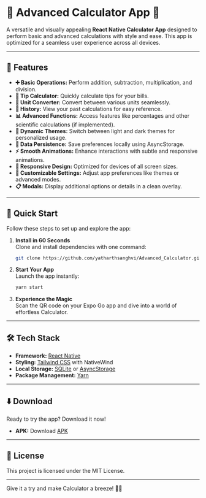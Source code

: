 # 🧮 Advanced Calculator App 📱
A versatile and visually appealing **React Native Calculator App** designed to perform basic and advanced calculations with style and ease. This app is optimized for a seamless user experience across all devices.

---

## 🌟 Features
- **➕ Basic Operations:** Perform addition, subtraction, multiplication, and division.
- **🔢 Tip Calculator:** Quickly calculate tips for your bills.
- **🔄 Unit Converter:** Convert between various units seamlessly.
- **📜 History:** View your past calculations for easy reference.
- **📊 Advanced Functions:** Access features like percentages and other scientific calculations (if implemented).
- **🌈 Dynamic Themes:** Switch between light and dark themes for personalized usage.
- **📂 Data Persistence:** Save preferences locally using AsyncStorage.
- **⚡ Smooth Animations:** Enhance interactions with subtle and responsive animations.
- **📱 Responsive Design:** Optimized for devices of all screen sizes.
- **🔧 Customizable Settings:** Adjust app preferences like themes or advanced modes.
- **📋 Modals:** Display additional options or details in a clean overlay.
 
---

## 🚀 Quick Start  
Follow these steps to set up and explore the app:  

1. **Install in 60 Seconds**  
   Clone and install dependencies with one command:  
   ```bash  
   git clone https://github.com/yatharthsanghvi/Advanced_Calculator.git 
   ```  

2. **Start Your App**  
   Launch the app instantly:  
   ```bash  
   yarn start  
   ```  

3. **Experience the Magic**  
   Scan the QR code on your Expo Go app and dive into a world of effortless Calculator.  

---

## 🛠️ Tech Stack  
- **Framework:** [React Native](https://reactnative.dev/)  
- **Styling:** [Tailwind CSS](https://tailwindcss.com/) with NativeWind  
- **Local Storage:** [SQLite](https://github.com/andpor/react-native-sqlite-storage) or [AsyncStorage](https://react-native-async-storage.github.io/async-storage/)  
- **Package Management:** [Yarn](https://yarnpkg.com/)  

---

## ⬇️ Download
Ready to try the app? Download it now!

- **APK:** Download [APK](https://github.com/yatharthsanghvi/Advanced_Calculator/releases/tag/1.0)

---

## 📜 License  
This project is licensed under the MIT License.  

---
Give it a try and make Calculator a breeze! 📝✨
